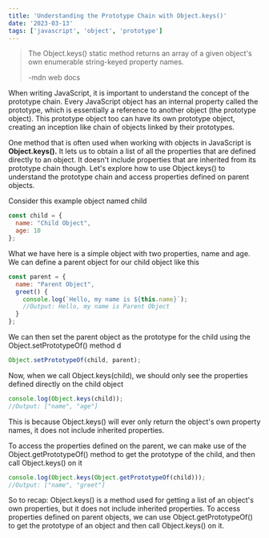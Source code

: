 ```yaml
---
title: 'Understanding the Prototype Chain with Object.keys()'
date: '2023-03-13'
tags: ['javascript', 'object', 'prototype']
---
```


>The Object.keys() static method returns an array of a given object's own enumerable string-keyed property names.
>
> -mdn web docs

When writing JavaScript, it is important to understand the concept of the prototype chain. Every JavaScript object has an internal property called the prototype, which is essentially a reference to another object (the prototype object). This prototype object too can have its own prototype object, creating an inception like chain of objects linked by their prototypes. 

One method that is often used when working with objects in JavaScript is <b>Object.keys().</b> It lets us to obtain a list of all the properties that are defined directly to an object. It doesn't include properties that are inherited from its prototype chain though. Let's explore how to use Object.keys() to understand the prototype chain and access properties defined on parent objects.

Consider this example object named child

```javascript
const child = {
  name: "Child Object",
  age: 10
};
```

What we have here is a simple object with two properties, name and age. We can define a parent object for our child object like this

```javascript
const parent = {
  name: "Parent Object",
  greet() {
    console.log(`Hello, my name is ${this.name}`);
	//Output: Hello, my name is Parent Object
  }
};
```

We can then set the parent object as the prototype for the child using the Object.setPrototypeOf() method
 d
```javascript
Object.setPrototypeOf(child, parent);
```

Now, when we call Object.keys(child), we should only see the properties defined directly on the child object

```javascript
console.log(Object.keys(child)); 
//Output: ["name", "age"]
```

This is because Object.keys() will ever only return the object's own property names, it does not include inherited properties.

To access the properties defined on the parent, we can make use of the Object.getPrototypeOf() method to get the prototype of the child, and then call Object.keys() on it

```javascript
console.log(Object.keys(Object.getPrototypeOf(child))); 
//Output: ["name", "greet"]
```

So to recap: Object.keys() is a method used for getting a list of an object's own properties, but it does not include inherited properties. To access properties defined on parent objects, we can use Object.getPrototypeOf() to get the prototype of an object and then call Object.keys() on it.